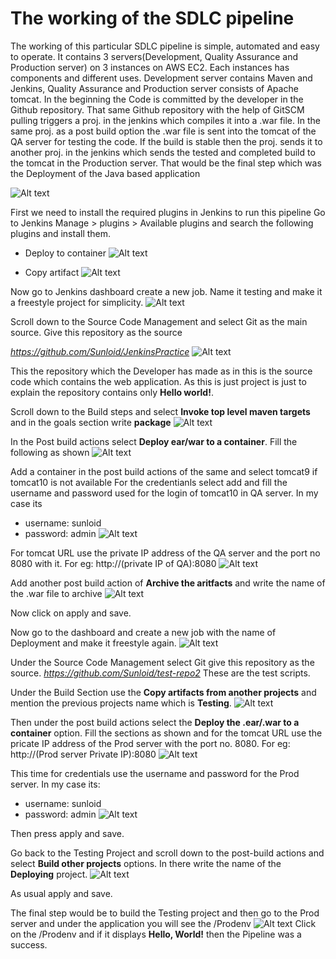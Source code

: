 # The working of the SDLC pipeline
The working of this particular SDLC pipeline is simple, automated and easy to operate. It contains 3 servers(Development, Quality Assurance and Production server) on 3 instances on AWS EC2. Each instances has components and different uses. Development server contains Maven and Jenkins, Quality Assurance and Production server consists of Apache tomcat. In the beginning the Code is committed by the developer in the Github repository. That same Github repository with the help of GitSCM pulling triggers a proj. in the jenkins which compiles it into a .war file. In the same proj. as a post build option the .war file is sent into the tomcat of the QA server for testing the code. If the build is stable then the proj. sends it to another proj. in the jenkins which sends the tested and completed build to the tomcat in the Production server. That would be the final step which was the Deployment of the Java based application

![Alt text](images.png)

First we need to install the required plugins in Jenkins to run this pipeline 
Go to Jenkins Manage > plugins > Available plugins and search the following plugins and install them. 

- Deploy to container
![Alt text](<s11.png>)

- Copy artifact
![Alt text](<s12.png>)

Now go to Jenkins dashboard create a new job. Name it testing and make it a freestyle project for simplicity.
![Alt text](<s13.png>) 

Scroll down to the Source Code Management and select Git as the main source. Give this repository as the source 

*https://github.com/Sunloid/JenkinsPractice*
![Alt text](<s14.png>)

This the repository which the Developer has made as in this is the source code which contains the web application.
As this is just project is just to explain the repository contains only **Hello world!**.

Scroll down to the Build steps and select **Invoke top level maven targets** and in the goals section write **package**
![Alt text](<s15.png>) 

In the Post build actions select **Deploy ear/war to a container**.
Fill the following as shown 
![Alt text](<s16.png>)

Add a container in the post build actions of the same and select tomcat9 if tomcat10 is not available 
For the credentianls select add and fill the username and password used for the login of tomcat10 in QA server. In my case its 
- username: sunloid
- password: admin
![Alt text](<s17.png>)

For tomcat URL use the private IP address of the QA server and the port no 8080 with it. For eg: 
http://(private IP of QA):8080
![Alt text](<s18.png>)

Add another post build action of **Archive the aritfacts** and write the name of the .war file to archive 
![Alt text](<s19.png>)

Now click on apply and save. 

Now go to the dashboard and create a new job with the name of Deployment and make it freestyle again. 
![Alt text](<s20.png>)

Under the Source Code Management select Git give this repository as the source. 
*https://github.com/Sunloid/test-repo2*
These are the test scripts. 

Under the Build Section use the **Copy artifacts from another projects** and mention the previous projects name which is **Testing**. 
![Alt text](<s21.png>)

Then under the post build actions select the **Deploy the .ear/.war to a container** option. 
Fill the sections as shown and for the tomcat URL use the pricate IP address of the Prod server with the port no. 8080. For eg: http://(Prod server Private IP):8080
![Alt text](<s22.png>)

This time for credentials use the username and password for the Prod server. In my case its: 
- username: sunloid
- password: admin
![Alt text](<s23.png>)

Then press apply and save. 

Go back to the Testing Project and scroll down to the post-build actions and select **Build other projects** options. In there write the name of the **Deploying** project.
![Alt text](<s24.png>)

As usual apply and save. 

The final step would be to build the Testing project and then go to the Prod server and under the application you will see the /Prodenv 
![Alt text](<s25.png>)
Click on the /Prodenv and if it displays **Hello, World!** then the Pipeline was a success. 